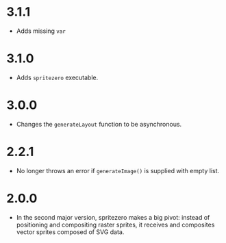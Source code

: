 # 3.1.1

- Adds missing `var`

# 3.1.0

- Adds `spritezero` executable.

# 3.0.0

- Changes the `generateLayout` function to be asynchronous.

# 2.2.1

- No longer throws an error if `generateImage()` is supplied with empty list.

# 2.0.0

- In the second major version, spritezero makes a big pivot: instead of
positioning and compositing raster sprites, it receives and composites vector
sprites composed of SVG data.
